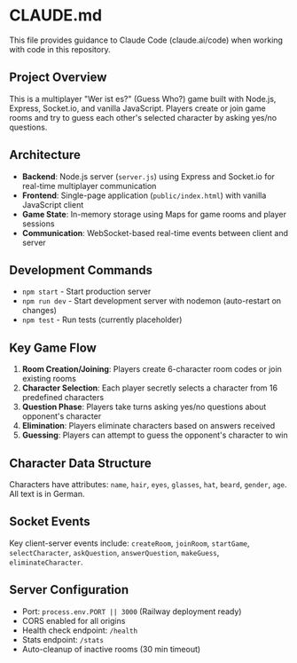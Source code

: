 # CLAUDE.md

This file provides guidance to Claude Code (claude.ai/code) when working with code in this repository.

## Project Overview

This is a multiplayer "Wer ist es?" (Guess Who?) game built with Node.js, Express, Socket.io, and vanilla JavaScript. Players create or join game rooms and try to guess each other's selected character by asking yes/no questions.

## Architecture

- **Backend**: Node.js server (`server.js`) using Express and Socket.io for real-time multiplayer communication
- **Frontend**: Single-page application (`public/index.html`) with vanilla JavaScript client
- **Game State**: In-memory storage using Maps for game rooms and player sessions
- **Communication**: WebSocket-based real-time events between client and server

## Development Commands

- `npm start` - Start production server
- `npm run dev` - Start development server with nodemon (auto-restart on changes)
- `npm test` - Run tests (currently placeholder)

## Key Game Flow

1. **Room Creation/Joining**: Players create 6-character room codes or join existing rooms
2. **Character Selection**: Each player secretly selects a character from 16 predefined characters
3. **Question Phase**: Players take turns asking yes/no questions about opponent's character
4. **Elimination**: Players eliminate characters based on answers received
5. **Guessing**: Players can attempt to guess the opponent's character to win

## Character Data Structure

Characters have attributes: `name`, `hair`, `eyes`, `glasses`, `hat`, `beard`, `gender`, `age`. All text is in German.

## Socket Events

Key client-server events include: `createRoom`, `joinRoom`, `startGame`, `selectCharacter`, `askQuestion`, `answerQuestion`, `makeGuess`, `eliminateCharacter`.

## Server Configuration

- Port: `process.env.PORT || 3000` (Railway deployment ready)
- CORS enabled for all origins
- Health check endpoint: `/health`
- Stats endpoint: `/stats`
- Auto-cleanup of inactive rooms (30 min timeout)